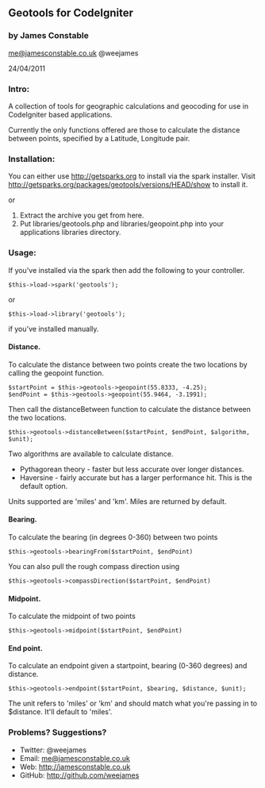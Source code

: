 ## Geotools for CodeIgniter
### by James Constable
me@jamesconstable.co.uk
@weejames

24/04/2011

### Intro:

A collection of tools for geographic calculations and geocoding for use in CodeIgniter based applications.

Currently the only functions offered are those to calculate the distance between points, specified by a Latitude, Longitude pair.

### Installation:

You can either use http://getsparks.org to install via the spark installer.  Visit http://getsparks.org/packages/geotools/versions/HEAD/show to install it.

or

1. Extract the archive you get from here.
2. Put libraries/geotools.php and libraries/geopoint.php into your applications libraries directory.


### Usage:

If you've installed via the spark then add the following to your controller.

    $this->load->spark('geotools');

or 

    $this->load->library('geotools');

if you've installed manually.


#### Distance.

To calculate the distance between two points create the two locations by calling the geopoint function.

    $startPoint = $this->geotools->geopoint(55.8333, -4.25);
    $endPoint = $this->geotools->geopoint(55.9464, -3.1991);

Then call the distanceBetween function to calculate the distance between the two locations.

    $this->geotools->distanceBetween($startPoint, $endPoint, $algorithm, $unit);

Two algorithms are available to calculate distance.

* Pythagorean theory -  faster but less accurate over longer distances.
* Haversine - fairly accurate but has a larger performance hit.  This is the default option.

Units supported are 'miles' and 'km'.  Miles are returned by default.


#### Bearing.

To calculate the bearing (in degrees 0-360) between two points

    $this->geotools->bearingFrom($startPoint, $endPoint)

You can also pull the rough compass direction using

    $this->geotools->compassDirection($startPoint, $endPoint)


#### Midpoint.

To calculate the midpoint of two points

    $this->geotools->midpoint($startPoint, $endPoint)


#### End point.

To calculate an endpoint given a startpoint, bearing (0-360 degrees) and distance.

    $this->geotools->endpoint($startPoint, $bearing, $distance, $unit);

The unit refers to 'miles' or 'km' and should match what you're passing in to $distance.  It'll default to 'miles'.


### Problems? Suggestions?

* Twitter: @weejames
* Email: me@jamesconstable.co.uk
* Web: http://jamesconstable.co.uk
* GitHub: http://github.com/weejames

